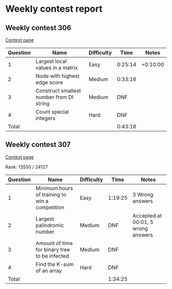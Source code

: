 # Weekly contest report

## Weekly contest 306

[Contest page](https://leetcode.com/contest/weekly-contest-306/)

| Question | Name                                     | Difficulty | Time    | Notes    |
|----------|------------------------------------------|------------|---------|----------|
| 1        | Largest local values in a matrix         | Easy       | 0:25:14 | +0:10:00 |
| 2        | Node with highest edge score             | Medium     | 0:33:16 |          |
| 3        | Construct smallest number from DI string | Medium     | DNF     |          |
| 4        | Count special integers                   | Hard       | DNF     |          |
| Total    |                                          |            | 0:43:16 |          |

## Weekly contest 307

[Contest page](https://leetcode.com/contest/weekly-contest-307/)

Rank: 13550 / 24127

| Question | Name                                           | Difficulty | Time    | Notes                              |
|----------|------------------------------------------------|------------|---------|------------------------------------|
| 1        | Minimum hours of training to win a competition | Easy       | 1:19:25 | 3 Wrong answers                    |
| 2        | Largest palindromic number                     | Medium     | DNF     | Accepted at 00:01, 5 wrong answers |
| 3        | Amount of time for binary tree to be infected  | Medium     | DNF     |                                    |
| 4        | Find the K-sum of an array                     | Hard       | DNF     |                                    |
| Total    |                                                |            | 1:34:25 |                                    |
